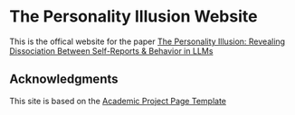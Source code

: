 # The Personality Illusion Website
This is the offical website for the paper [The Personality Illusion: Revealing Dissociation Between Self-Reports & Behavior in LLMs](https://arxiv.org/abs/2509.03730)

## Acknowledgments
This site is based on the [Academic Project Page Template](https://github.com/eliahuhorwitz/Academic-project-page-template)


